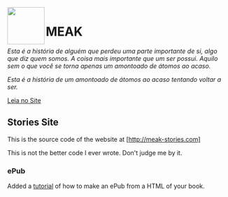 <img src="http://meak-stories.com/Assets/images/facebook.png" width="85" align="left" />

# MEAK

*Esta é a história de alguém que perdeu uma parte importante de si, algo que diz quem somos. A coisa mais importante que um ser possui. Aquilo sem o que você se torna apenas um amontoado de átomos ao acaso.*

*Esta é a história de um amontoado de átomos ao acaso tentando voltar a ser.*

[Leia no Site](http://meak-stories.com/)

## Stories Site

This is the source code of the website at [http://meak-stories.com]

This is not the better code I ever wrote. Don't judge me by it.

### ePub

Added a [tutorial](ePub.md) of how to make an ePub from a HTML of your
book.
